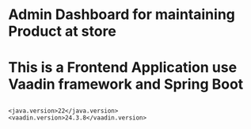 # Admin Dashboard for maintaining Product at store

# This is a Frontend Application use Vaadin framework and Spring Boot
##
### <properties>
    <java.version>22</java.version>
    <vaadin.version>24.3.8</vaadin.version>
### </properties>


